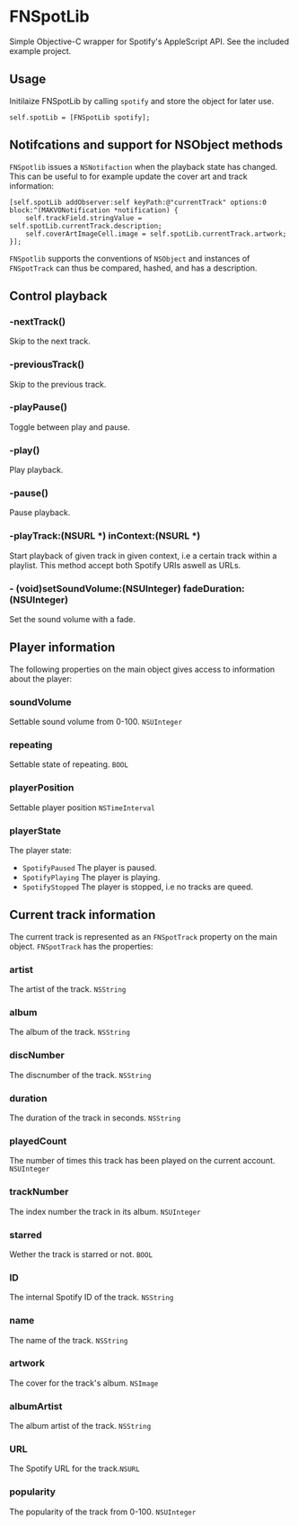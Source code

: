 FNSpotLib
=========

Simple Objective-C wrapper for Spotify's AppleScript API. See the included example project.



Usage
-----
Initilaize FNSpotLib by calling `spotify` and store the object for later use.
```objc
self.spotLib = [FNSpotLib spotify];
```
Notifcations and support for NSObject methods
---------------------------------------------
`FNSpotlib` issues a `NSNotifaction` when the playback state has changed. This can be useful to for example update the cover art and track information:
```objc
[self.spotLib addObserver:self keyPath:@"currentTrack" options:0 block:^(MAKVONotification *notification) {
    self.trackField.stringValue = self.spotLib.currentTrack.description;
    self.coverArtImageCell.image = self.spotLib.currentTrack.artwork;
}];
```
`FNSpotlib` supports the conventions of `NSObject` and instances of `FNSpotTrack` can thus be compared, hashed, and has a description.


Control playback
-----
### -nextTrack()
Skip to the next track.

### -previousTrack()
Skip to the previous track.

### -playPause()
Toggle between play and pause.

### -play()
Play playback.

### -pause()
Pause playback.

### -playTrack:(NSURL *) inContext:(NSURL *)
Start playback of given track in given context, i.e a certain track within a playlist. This method accept both Spotify
URIs aswell as URLs.

### - (void)setSoundVolume:(NSUInteger) fadeDuration:(NSUInteger)
Set the sound volume with a fade.

Player information
------------------
The following properties on the main object gives access to information about the player:

### soundVolume
Settable sound volume from 0-100. `NSUInteger`

### repeating
Settable state of repeating. `BOOL`

### playerPosition
Settable player position `NSTimeInterval`

### playerState
The player state:
 * `SpotifyPaused` The player is paused.
 * `SpotifyPlaying` The player is playing.
 * `SpotifyStopped` The player is stopped, i.e no tracks are queed.  

Current track information
----------------------

The current track is represented as an `FNSpotTrack` property on the main object. `FNSpotTrack` has the
properties:

### artist
The artist of the track. `NSString`

### album
The album of the track. `NSString`

### discNumber
The discnumber of the track. `NSString`

### duration
The duration of the track in seconds. `NSString`

### playedCount
The number of times this track has been played on the current account. `NSUInteger`

### trackNumber
The index number the track in its album. `NSUInteger`

### starred
Wether the track is starred or not. `BOOL`

### ID
The internal Spotify ID of the track. `NSString`

### name
The name of the track. `NSString`

### artwork
The cover for the track's album. `NSImage`

### albumArtist
The album artist of the track. `NSString`

### URL
The Spotify URL for the track.`NSURL`

### popularity
The popularity of the track from 0-100. `NSUInteger`
